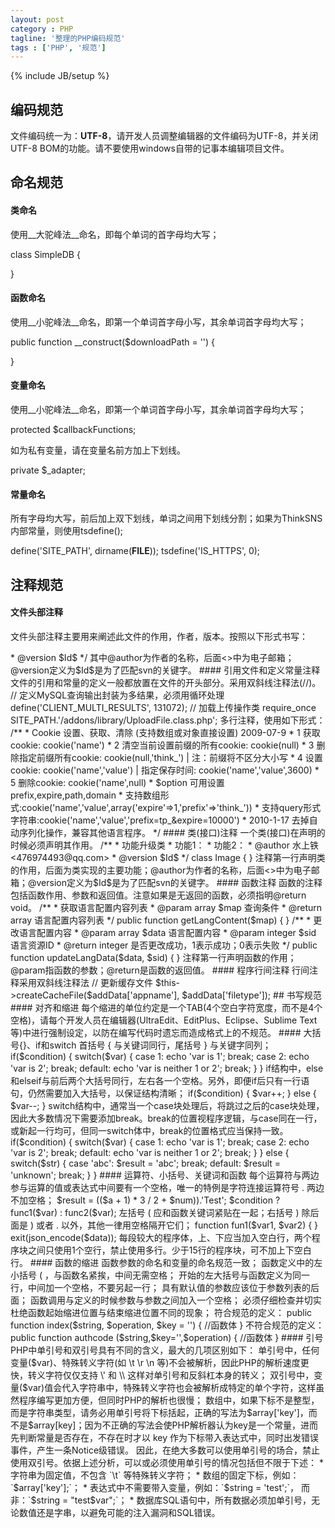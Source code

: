 ```yaml
---
layout: post
category : PHP
tagline: '整理的PHP编码规范'
tags : ['PHP', '规范']
---
```

{% include JB/setup %}

## 编码规范
文件编码统一为：__UTF-8__，请开发人员调整编辑器的文件编码为UTF-8，并关闭UTF-8 BOM的功能。请不要使用windows自带的记事本编辑项目文件。

## 命名规范
#### 类命名
使用__大驼峰法__命名，即每个单词的首字母均大写；

  class SimpleDB {

  }

#### 函数命名
使用__小驼峰法__命名，即第一个单词首字母小写，其余单词首字母均大写；
  
  public function __construct($downloadPath = '') {

  }

#### 变量命名
使用__小驼峰法__命名，即第一个单词首字母小写，其余单词首字母均大写；

  protected $callbackFunctions;

如为私有变量，请在变量名前方加上下划线。

  private $_adapter;

#### 常量命名
所有字母均大写，前后加上双下划线，单词之间用下划线分割；如果为ThinkSNS内部常量，则使用tsdefine();
  
  define('SITE_PATH', dirname(__FILE__));
  tsdefine('IS_HTTPS', 0);


## 注释规范
#### 文件头部注释
文件头部注释主要用来阐述此文件的作用，作者，版本。按照以下形式书写：

  <?php
  /**
   * 用户认证模型 - 数据对象模型
   * @author Yuwenhui <yuwenhui1986@gmail.com>
   * @version $Id$
   */

其中@author为作者的名称，后面<>中为电子邮箱；@version定义为$Id$是为了匹配svn的关键字。

#### 引用文件和定义常量注释
文件的引用和常量的定义一般都放置在文件的开头部分。采用双斜线注释法(//)。
  
  // 定义MySQL查询输出封装为多结果，必须用循环处理
  define('CLIENT_MULTI_RESULTS', 131072);

  // 加载上传操作类
  require_once SITE_PATH.'/addons/library/UploadFile.class.php';

多行注释，使用如下形式：
  
  /**
   * Cookie 设置、获取、清除 (支持数组或对象直接设置) 2009-07-9
   * 1 获取cookie: cookie('name')
   * 2 清空当前设置前缀的所有cookie: cookie(null)
   * 3 删除指定前缀所有cookie: cookie(null,'think_') | 注：前缀将不区分大小写
   * 4 设置cookie: cookie('name','value') | 指定保存时间: cookie('name','value',3600)
   * 5 删除cookie: cookie('name',null)
   * $option 可用设置prefix,expire,path,domain
   * 支持数组形式:cookie('name','value',array('expire'=>1,'prefix'=>'think_'))
   * 支持query形式字符串:cookie('name','value','prefix=tp_&expire=10000')
   * 2010-1-17 去掉自动序列化操作，兼容其他语言程序。
   */

#### 类(接口)注释
一个类(接口)在声明的时候必须声明其作用。

  /**
   * 功能升级类
   * 功能1：
   * 功能2：
   * @author 水上铁 <476974493@qq.com>
   * @version $Id$
   */
  class Image {

  }

注释第一行声明类的作用，后面为类实现的主要功能；@author为作者的名称，后面<>中为电子邮箱；@version定义为$Id$是为了匹配svn的关键字。

#### 函数注释
函数的注释包括函数作用、参数和返回值。注意如果是无返回的函数，必须指明@return void。

  /**
   * 获取语言配置内容列表
   * @param array $map 查询条件
   * @return array 语言配置内容列表
   */
  public function getLangContent($map) {

  }

  /**
   * 更改语言配置内容
   * @param array $data 语言配置内容
   * @param integer $sid 语言资源ID
   * @return integer 是否更改成功，1表示成功；0表示失败
   */
  public function updateLangData($data, $sid) {

  }
  

注释第一行声明函数的作用；@param指函数的参数；@return是函数的返回值。

#### 程序行间注释
行间注释采用双斜线注释法

  // 更新缓存文件
  $this->createCacheFile($addData['appname'], $addData['filetype']);


## 书写规范
#### 对齐和缩进
每个缩进的单位约定是一个TAB(4个空白字符宽度，而不是4个空格)，请每个开发人员在编辑器(UltraEdit、EditPlus、Eclipse、Sublime Text等)中进行强制设定，以防在编写代码时遗忘而造成格式上的不规范。

#### 大括号{}、if和switch
首括号 { 与关键词同行，尾括号 } 与关键字同列；

  if($condition) {
    switch($var) {
      case 1: echo 'var is 1'; break;
      case 2: echo 'var is 2'; break;
      default: echo 'var is neither 1 or 2'; break;
    }
  }

if结构中，else和elseif与前后两个大括号同行，左右各一个空格。另外，即便if后只有一行语句，仍然需要加入大括号，以保证结构清晰；

  if($condition) {
    $var++;
  } else {
    $var--;
  }

switch结构中，通常当一个case块处理后，将跳过之后的case块处理，因此大多数情况下需要添加break。break的位置视程序逻辑，与case同在一行，或新起一行均可，但同一switch体中，break的位置格式应当保持一致。
  
  if($condition) {
    switch($var) {
      case 1: echo 'var is 1'; break;
      case 2: echo 'var is 2'; break;
      default: echo 'var is neither 1 or 2'; break;
    }
  } else {
    switch($str) {
      case 'abc':
        $result = 'abc';
        break;
      default:
        $result = 'unknown';
        break;
    }
  }

#### 运算符、小括号、关键词和函数
每个运算符与两边参与运算的值或表达式中间要有一个空格，唯一的特例是字符连接运算符号 . 两边不加空格；
  
  $result = (($a + 1) * 3 / 2 + $num)).'Test';
  $condition ? func1($var) : func2($var);

左括号 ( 应和函数关键词紧贴在一起；右括号 ) 除后面是 ) 或者 . 以外，其他一律用空格隔开它们；
  
  function fun1($var1, $var2) {

  }

  exit(json_encode($data));

每段较大的程序体，上、下应当加入空白行，两个程序块之间只使用1个空行，禁止使用多行。少于15行的程序块，可不加上下空白行。

#### 函数的缩进
函数参数的命名和变量的命名规范一致；
函数定义中的左小括号 ( ，与函数名紧挨，中间无需空格；
开始的左大括号与函数定义为同一行，中间加一个空格，不要另起一行；
具有默认值的参数应该位于参数列表的后面；
函数调用与定义的时候参数与参数之间加入一个空格；
必须仔细检查并切实杜绝函数起始缩进位置与结束缩进位置不同的现象；
符合规范的定义：
  
  public function index($string, $operation, $key = '') {
    //函数体
  }

不符合规范的定义：

  public function authcode ($string,$key='',$operation)
  {
    //函数体
  }

#### 引号
PHP中单引号和双引号具有不同的含义，最大的几项区别如下：  
单引号中，任何变量($var)、特殊转义字符(如 \t \r \n 等)不会被解析，因此PHP的解析速度更快，转义字符仅仅支持 \' 和 \\ 这样对单引号和反斜杠本身的转义；  
双引号中，变量($var)值会代入字符串中，特殊转义字符也会被解析成特定的单个字符，这样虽然程序编写更加方便，但同时PHP的解析也很慢；  
数组中，如果下标不是整型，而是字符串类型，请务必用单引号将下标括起，正确的写法为$array['key']，而不是$array[key]；因为不正确的写法会使PHP解析器认为key是一个常量，进而先判断常量是否存在，不存在时才以 key 作为下标带入表达式中，同时出发错误事件，产生一条Notice级错误。

因此，在绝大多数可以使用单引号的场合，禁止使用双引号。依据上述分析，可以或必须使用单引号的情况包括但不限于下述：

* 字符串为固定值，不包含 `\t` 等特殊转义字符；
* 数组的固定下标，例如：`$array['key'];`；
* 表达式中不需要带入变量，例如：`$string = 'test';`， 而非：`$string = "test$var";`；
* 数据库SQL语句中，所有数据必须加单引号，无论数值还是字串，以避免可能的注入漏洞和SQL错误。